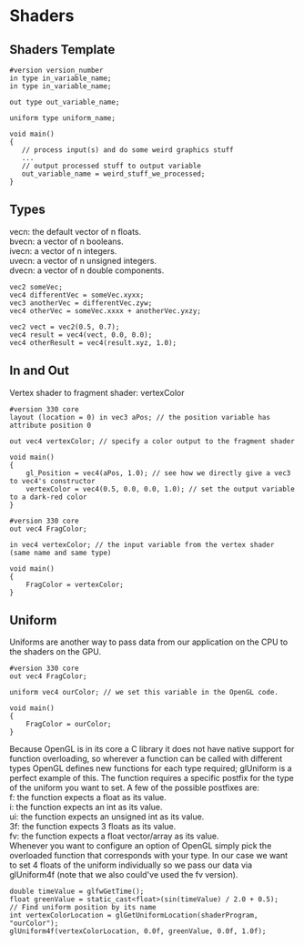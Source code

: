 ﻿# Shaders
 ## Shaders Template
 ```shell
 #version version_number
in type in_variable_name;
in type in_variable_name;

out type out_variable_name;
  
uniform type uniform_name;
  
void main()
{
    // process input(s) and do some weird graphics stuff
    ...
    // output processed stuff to output variable
    out_variable_name = weird_stuff_we_processed;
}
 ```
 ## Types
vecn: the default vector of n floats.  
bvecn: a vector of n booleans.  
ivecn: a vector of n integers.  
uvecn: a vector of n unsigned integers.  
dvecn: a vector of n double components.  
```shell
vec2 someVec;
vec4 differentVec = someVec.xyxx;
vec3 anotherVec = differentVec.zyw;
vec4 otherVec = someVec.xxxx + anotherVec.yxzy;

vec2 vect = vec2(0.5, 0.7);
vec4 result = vec4(vect, 0.0, 0.0);
vec4 otherResult = vec4(result.xyz, 1.0);
```

## In and Out
Vertex shader to fragment shader: vertexColor
```shell
#version 330 core
layout (location = 0) in vec3 aPos; // the position variable has attribute position 0
  
out vec4 vertexColor; // specify a color output to the fragment shader

void main()
{
    gl_Position = vec4(aPos, 1.0); // see how we directly give a vec3 to vec4's constructor
    vertexColor = vec4(0.5, 0.0, 0.0, 1.0); // set the output variable to a dark-red color
}
```
```shell
#version 330 core
out vec4 FragColor;
  
in vec4 vertexColor; // the input variable from the vertex shader (same name and same type)  

void main()
{
    FragColor = vertexColor;
}
```

## Uniform
Uniforms are another way to pass data from our application on the CPU to the shaders on the GPU.
```shell
#version 330 core
out vec4 FragColor;
  
uniform vec4 ourColor; // we set this variable in the OpenGL code.

void main()
{
    FragColor = ourColor;
}   
```
Because OpenGL is in its core a C library it does not have native support for function overloading, 
so wherever a function can be called with different types OpenGL defines new functions for each type required;
glUniform is a perfect example of this. The function requires a specific postfix for the type of the uniform you want to set. 
A few of the possible postfixes are:  
f: the function expects a float as its value.  
i: the function expects an int as its value.  
ui: the function expects an unsigned int as its value.  
3f: the function expects 3 floats as its value.  
fv: the function expects a float vector/array as its value.  
Whenever you want to configure an option of OpenGL simply pick the overloaded function that corresponds with your type. 
In our case we want to set 4 floats of the uniform individually so we pass our data via glUniform4f (note that we also could've used the fv version).  
```shell
double timeValue = glfwGetTime();
float greenValue = static_cast<float>(sin(timeValue) / 2.0 + 0.5);
// Find uniform position by its name
int vertexColorLocation = glGetUniformLocation(shaderProgram, "ourColor");
glUniform4f(vertexColorLocation, 0.0f, greenValue, 0.0f, 1.0f);
```
